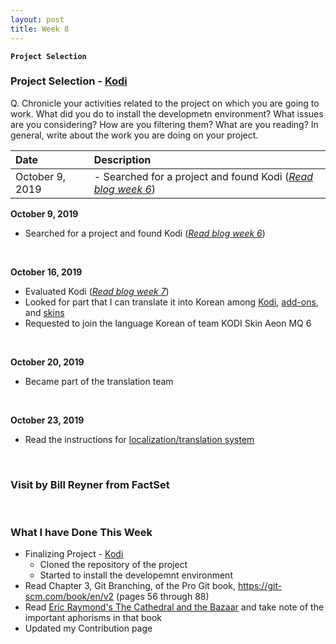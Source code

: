 ```yaml
---
layout: post
title: Week 8
---
```


**`Project Selection`**

### Project Selection - [Kodi](https://kodi.tv/)
Q. Chronicle your activities related to the project on which you are going to work. What did you do to install the developmetn environment? What issues are you considering? How are you filtering them? What are you reading? In general, write about the work you are doing on your project.
&nbsp;

| Date | Description |
| :--- | :---        |
| October 9, 2019 | - Searched for a project and found Kodi ([_Read blog week 6_](https://hunter-college-ossd-fall-2019.github.io/nancydocode-weekly/week06/)) |

**October 9, 2019**  
  - Searched for a project and found Kodi ([_Read blog week 6_](https://hunter-college-ossd-fall-2019.github.io/nancydocode-weekly/week06/))

&nbsp;

**October 16, 2019**  
  - Evaluated Kodi ([_Read blog week 7_](https://hunter-college-ossd-fall-2019.github.io/nancydocode-weekly/week07/))
  - Looked for part that I can translate it into Korean among [Kodi](https://www.transifex.com/teamxbmc/kodi-main/), [add-ons](https://www.transifex.com/teamxbmc/xbmc-addons/), and [skins](https://www.transifex.com/teamxbmc/xbmc-skins/)
  - Requested to join the language Korean of team KODI Skin Aeon MQ 6

&nbsp;

**October 20, 2019**
  - Became part of the translation team

&nbsp; 

**October 23, 2019**  
  - Read the instructions for [localization/translation system](https://kodi.wiki/index.php?title=Translation_System)

&nbsp;
&nbsp;
&nbsp;

### Visit by Bill Reyner from FactSet

&nbsp;
&nbsp;
&nbsp;

### What I have Done This Week
- Finalizing Project - [Kodi]()
  - Cloned the repository of the project
  - Started to install the developemnt environment 
- Read Chapter 3, Git Branching, of the Pro Git book, https://git-scm.com/book/en/v2 (pages 56 through 88)
- Read [Eric Raymond's The Cathedral and the Bazaar](http://www.catb.org/~esr/writings/cathedral-bazaar/cathedral-bazaar/index.html) and take note of the important aphorisms in that book
- Updated my Contribution page
